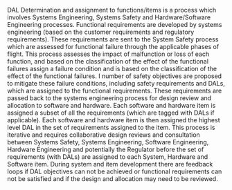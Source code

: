 DAL Determination and assignment to functions/items is a process which involves Systems Engineering, Systems Safety and Hardware/Software Engineering processes. Functional requirements are developed by systems engineering (based on the customer requirements and regulatory requirements). These requirements are sent to the System Safety process which are assessed for functional failure through the applicable phases of flight. This process assesses the impact of malfunction or loss of each function, and based on the classification of the effect of the functional failures assign a failure condition and is based on the classification of the effect of the functional failures.  I number of safety objectives are proposed to mitigate these failure conditions, including safety requirements and DALs, which are assigned to the functional requirements. These requirements are passed back to the systems engineering process for design review and allocation to software and hardware. Each software and hardware item is assigned a subset of all the requirements (which are tagged with DALs if applicable). Each software and hardware item is then assigned the highest level DAL in the set of requirements assigned to the item.
This process is iterative and requires collaborative design reviews and consultation between Systems Safety, Systems Engineering, Software Engineering, Hardware Engineering and potentially the Regulator before the set of requirements (with DALs) are assigned to each System, Hardware and Software item. During system and item development there are feedback loops if DAL objectives can not be achieved or functional requirements can not be satisfied and if the design and allocation may need to be reviewed.